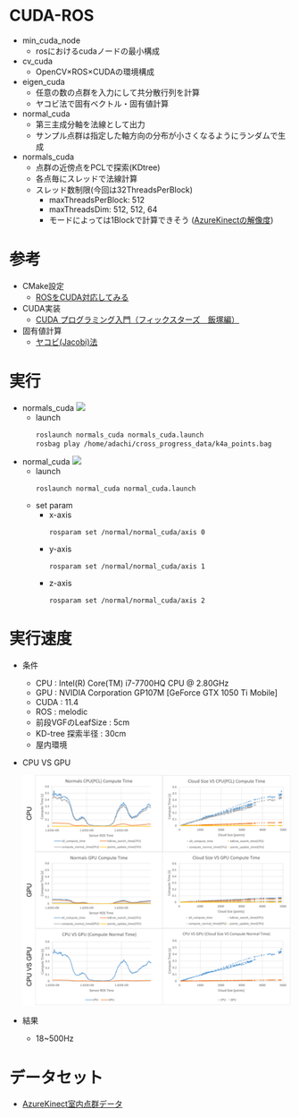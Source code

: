 # CUDA-ROS
- min_cuda_node
    - rosにおけるcudaノードの最小構成
- cv_cuda
    - OpenCV×ROS×CUDAの環境構成
- eigen_cuda
    - 任意の数の点群を入力にして共分散行列を計算
    - ヤコビ法で固有ベクトル・固有値計算
- normal_cuda
    - 第三主成分軸を法線として出力
    - サンプル点群は指定した軸方向の分布が小さくなるようにランダムで生成
- normals_cuda
    - 点群の近傍点をPCLで探索(KDtree)
    - 各点毎にスレッドで法線計算
    - スレッド数制限(今回は32ThreadsPerBlock)
        - maxThreadsPerBlock: 512
        - maxThreadsDim: 512, 512, 64
        - モードによっては1Blockで計算できそう ([AzureKinectの解像度](https://github.com/7oei/Azure_Kinect_ROS_Driver/blob/48c8037285e91f0c08d5a9e9815444c85142cad1/docs/kinect.md))
# 参考
- CMake設定
    - [ROSをCUDA対応してみる](https://ipx.hatenablog.com/entry/2018/05/21/102659)
- CUDA実装
    - [CUDA プログラミング入門（フィックスターズ　飯塚編）](https://www.youtube.com/watch?v=dnuACytuVsU)
- 固有値計算
    - [ヤコビ(Jacobi)法](http://www.slis.tsukuba.ac.jp/~fujisawa.makoto.fu/cgi-bin/wiki/index.php?%B8%C7%CD%AD%C3%CD/%B8%C7%CD%AD%A5%D9%A5%AF%A5%C8%A5%EB#he7a28c3)

# 実行
- normals_cuda
    ![](readme_image/normals_cuda_curvature.gif)
    - launch
        ```
        roslaunch normals_cuda normals_cuda.launch 
        rosbag play /home/adachi/cross_progress_data/k4a_points.bag
        ```
- normal_cuda
    ![](readme_image/normal_cuda.gif)
    - launch
        ```
        roslaunch normal_cuda normal_cuda.launch
        ```
    - set param
        - x-axis
            ```
            rosparam set /normal/normal_cuda/axis 0
            ```
        - y-axis
            ```
            rosparam set /normal/normal_cuda/axis 1
            ```
        - z-axis
            ```
            rosparam set /normal/normal_cuda/axis 2
            ```

# 実行速度
- 条件
    - CPU : Intel(R) Core(TM) i7-7700HQ CPU @ 2.80GHz
    - GPU : NVIDIA Corporation GP107M [GeForce GTX 1050 Ti Mobile]
    - CUDA : 11.4
    - ROS : melodic
    - 前段VGFのLeafSize : 5cm
    - KD-tree 探索半径 : 30cm
    - 屋内環境
- CPU VS GPU

    <img src="readme_image/CPU_VS_GPU.png" width="1920">

- 結果
    - 18~500Hz

# データセット
- [AzureKinect室内点群データ](https://drive.google.com/file/d/1mvW2QOywNAWhboZ2EcBBJ2dHjLf1or8D/view?usp=sharing)